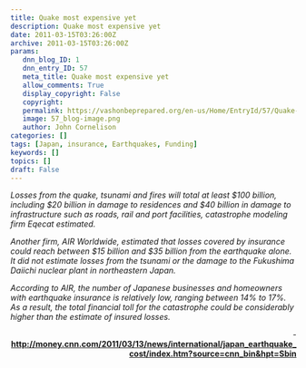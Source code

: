 ```yaml
---
title: Quake most expensive yet
description: Quake most expensive yet
date: 2011-03-15T03:26:00Z
archive: 2011-03-15T03:26:00Z
params:
   dnn_blog_ID: 1
   dnn_entry_ID: 57
   meta_title: Quake most expensive yet
   allow_comments: True
   display_copyright: False
   copyright: 
   permalink: https://vashonbeprepared.org/en-us/Home/EntryId/57/Quake-most-expensive-yet
   image: 57_blog-image.png
   author: John Cornelison
categories: []
tags: [Japan, insurance, Earthquakes, Funding]
keywords: []
topics: []
draft: False
---
```


<p><em>Losses from the quake, tsunami and fires will total at least $100 billion, including $20 billion in damage to residences and $40 billion in damage to infrastructure such as roads, rail and port facilities, catastrophe modeling firm Eqecat estimated. </em></p>
<p><em>Another firm, AIR Worldwide, estimated that losses covered by insurance could reach between $15 billion and $35 billion from the earthquake alone. It did not estimate losses from the tsunami or the damage to the Fukushima Daiichi nuclear plant in northeastern Japan. </em></p>
<p><em>According to AIR, the number of Japanese businesses and homeowners with earthquake insurance is relatively low, ranging between 14% to 17%. As a result, the total financial toll for the catastrophe could be considerably higher than the estimate of insured losses.</em></p>
<p align="right">- <a href="http://money.cnn.com/2011/03/13/news/international/japan_earthquake_cost/index.htm?source=cnn_bin&amp;hpt=Sbin"><b>http://money.cnn.com/2011/03/13/news/international/japan_earthquake_cost/index.htm?source=cnn_bin&amp;hpt=Sbin</b></a></p>
